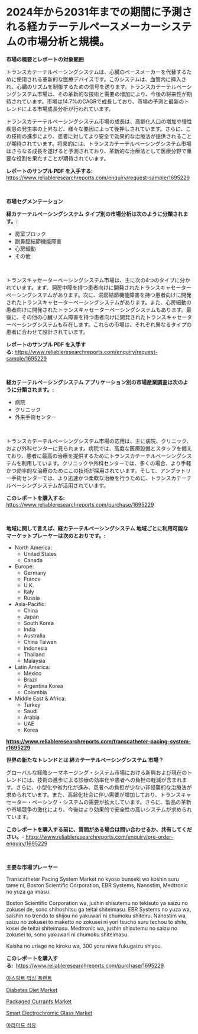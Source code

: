 <p><h1>2024年から2031年までの期間に予測される経カテーテルペースメーカーシステムの市場分析と規模。</h1></p><p><strong>市場の概要とレポートの対象範囲</strong></p>
<p><p>トランスカテーテルペーシングシステムは、心臓のペースメーカーを代替するために使用される革新的な医療デバイスです。このシステムは、血管内に挿入され、心臓のリズムを制御するための信号を送ります。トランスカテーテルペーシングシステム市場は、その革新的な技術と需要の増加により、今後の将来性が期待されています。市場は14.7%のCAGRで成長しており、市場の予測と最新のトレンドによる市場成長分析が行われています。</p><p>トランスカテーテルペーシングシステム市場の成長は、高齢化人口の増加や慢性疾患の発生率の上昇など、様々な要因によって後押しされています。さらに、この技術の進歩により、患者に対してより安全で効果的な治療法が提供されることが期待されています。将来的には、トランスカテーテルペーシングシステム市場はさらなる成長を遂げると予測されており、革新的な治療法として医療分野で重要な役割を果たすことが期待されています。</p></p>
<p><strong>レポートのサンプル PDF を入手する:</strong> <a href="https://www.reliableresearchreports.com/enquiry/request-sample/1695229">https://www.reliableresearchreports.com/enquiry/request-sample/1695229</a></p>
<p>&nbsp;</p>
<p><strong>市場セグメンテーション</strong></p>
<p><strong>経カテーテルペーシングシステム タイプ別の市場分析は次のように分類されます。:</strong></p>
<p><ul><li>房室ブロック</li><li>副鼻腔結節機能障害</li><li>心房細動</li><li>その他</li></ul></p>
<p>&nbsp;</p>
<p><p>トランスキャセーターペーシングシステム市場は、主に次の4つのタイプに分かれています。まず、洞房中障を持つ患者向けに開発されたトランスキャセーターペーシングシステムがあります。次に、洞房結節機能障害を持つ患者向けに開発されたトランスキャセーターペーシングシステムがあります。また、心房細動の患者向けに開発されたトランスキャセーターペーシングシステムもあります。最後に、その他の心臓リズム障害を持つ患者向けに開発されたトランスキャセーターペーシングシステムも存在します。これらの市場は、それぞれ異なるタイプの患者に合わせて設計されています。</p></p>
<p><strong>レポートのサンプル PDF を入手する:</strong>&nbsp;<a href="https://www.reliableresearchreports.com/enquiry/request-sample/1695229">https://www.reliableresearchreports.com/enquiry/request-sample/1695229</a></p>
<p>&nbsp;</p>
<p><strong> 経カテーテルペーシングシステム アプリケーション別の市場産業調査は次のように分類されます。:</strong></p>
<p><ul><li>病院</li><li>クリニック</li><li>外来手術センター</li></ul></p>
<p>&nbsp;</p>
<p><p>トランスカテーテルペーシングシステム市場の応用は、主に病院、クリニック、および外科センターに見られます。病院では、高度な医療設備とスタッフを備えており、患者に最高の治療を提供するためにトランスカテーテルペーシングシステムを利用しています。クリニックや外科センターでは、多くの場合、より手軽かつ効率的な治療のためにこの技術が採用されています。そして、アンブラトリー手術センターでは、より迅速かつ柔軟な治療を行うために、トランスカテーテルペーシングシステムが活用されています。</p></p>
<p><strong>このレポートを購入する:</strong>&nbsp; <a href="https://www.reliableresearchreports.com/purchase/1695229">https://www.reliableresearchreports.com/purchase/1695229</a></p>
<p>&nbsp;</p>
<p><strong>地域に関して言えば、経カテーテルペーシングシステム 地域ごとに利用可能なマーケットプレーヤーは次のとおりです。:</strong></p>
<p><ul>
    <li>
        North America:
        <ul>
            <li>United States</li>
            <li>Canada</li>
        </ul>
    </li>
    <li>
        Europe:
        <ul>
            <li>Germany</li>
            <li>France</li>
            <li>U.K.</li>
            <li>Italy</li>
            <li>Russia</li>
        </ul>
    </li>
    <li>
        Asia-Pacific:
        <ul>
            <li>China</li>
            <li>Japan</li>
            <li>South Korea</li>
            <li>India</li>
            <li>Australia</li>
            <li>China Taiwan</li>
            <li>Indonesia</li>
            <li>Thailand</li>
            <li>Malaysia</li>
        </ul>
    </li>
    <li>
        Latin America:
        <ul>
            <li>Mexico</li>
            <li>Brazil</li>
            <li>Argentina Korea</li>
            <li>Colombia</li>
        </ul>
    </li>
    <li>
        Middle East & Africa:
        <ul>
            <li>Turkey</li>
            <li>Saudi</li>
            <li>Arabia</li>
            <li>UAE</li>
            <li>Korea</li>
        </ul>
    </li>
    </ul></p>
<p><strong><a href="https://www.reliableresearchreports.com/transcatheter-pacing-system-r1695229">https://www.reliableresearchreports.com/transcatheter-pacing-system-r1695229</a></strong>&nbsp;</p>
<p><strong>世界の新たなトレンドとは 経カテーテルペーシングシステム 市場？</strong></p>
<p><p>グローバルな経皓シーマネージング・システム市場における新興および現在のトレンドには、技術の進歩による診療の効率化や患者への負担の軽減が含まれます。さらに、小型化や省力化が進み、患者への負担が少ない非侵襲的な治療法が求められています。また、高齢化社会に伴い需要が増加しており、トランスキャセーター・ペーシング・システムの需要が拡大しています。さらに、製品の革新や市場競争の激化により、今後はより効果的で安全性の高いシステムが求められています。</p></p>
<p><strong>このレポートを購入する前に、質問がある場合は問い合わせるか、共有してください。</strong>- <a href="https://www.reliableresearchreports.com/enquiry/pre-order-enquiry/1695229">https://www.reliableresearchreports.com/enquiry/pre-order-enquiry/1695229</a></p>
<p>&nbsp;</p>
<p><strong>主要な市場プレーヤー</strong></p>
<p><p>Transcatheter Pacing System Market no kyoso bunseki wo koshin suru tame ni, Boston Scientific Corporation, EBR Systems, Nanostim, Medtronic no yuza ga imasu.  </p><p>Boston Scientific Corporation wa, jushin shisutemu no tekisuto ya saizu no zokusei de, sono shihoshitsu ga teitai shiteimasu. EBR Systems no yuza wa, saishin no trendo to shijou no yakuwari ni chumoku shiteiru. Nanostim wa, saizu no zokusei to maketto no zokusei ni yori tsucho suru techou to shite, kosei de teitai shiteimasu. Medtronic wa, jushin shisutemu no saizu no zokusei to, sono yakuwari ni chumoku shiteimasu.  </p><p>Kaisha no uriage no kiroku wa, 300 yoru niwa fukugaizu shiyou.</p></p>
<p><strong>このレポートを購入する:</strong>&nbsp;&nbsp;<a href="https://www.reliableresearchreports.com/purchase/1695229">https://www.reliableresearchreports.com/purchase/1695229</a></p>
<p><p><a href="https://github.com/plelbej847484502/Market-Research-Report-List-1/blob/main/651920317219.md">아스팔트 믹싱 플랜트</a></p><p><a href="https://github.com/angelajermaine/Market-Research-Report-List-2/blob/main/diabetes-diet-market.md">Diabetes Diet Market</a></p><p><a href="https://github.com/beatblasta/Market-Research-Report-List-2/blob/main/packaged-currants-market.md">Packaged Currants Market</a></p><p><a href="https://issuu.com/reportprime-2/docs/smart-electrochromic-glass-market-size-2030.pptx">Smart Electrochromic Glass Market</a></p><p><a href="https://github.com/wallacBahrtyinger567686/Market-Research-Report-List-1/blob/main/163058517218.md">아라미드 섬유</a></p></p>